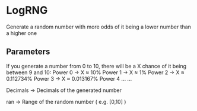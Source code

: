 # LogRNG
Generate a random number with more odds of it being a lower number than a higher one
## Parameters
If you generate a number from 0 to 10, there will be a X chance of it being between 9 and 10:
Power 0 -> X ≈ 10%
Power 1 -> X ≈ 1%
Power 2 -> X ≈ 0.112734%
Power 3 -> X ≈ 0.013167%
Power 4 ...
...

Decimals -> Decimals of the generated number

ran -> Range of the random number ( e.g. [0,10] )
